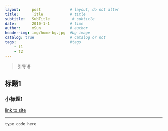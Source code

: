 ```yaml
---
layout:     post             # layout, do not alter
title:      Title            # title
subtitle:   SubTitle  		  # subtitle
date:       2010-1-1         # time
author:     xSun             # author
header-img: img/home-bg.jpg  #bg image
catalog: true                # catalog or not
tags:                        #tags
    - t1
    - t2
---
```


> 引导语

## 标题1

### 小标题1

[link to site][1]

---

```
type code here

```

[^_^]: refs here:

[1]:http://www.xsun24.top/
